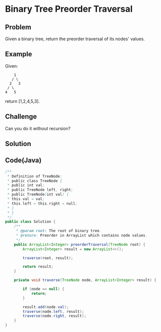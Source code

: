 Binary Tree Preorder Traversal
===


Problem
-------

Given a binary tree, return the preorder traversal of its nodes' values.

Example
-------

Given:
    
        1
       / \
      2   3
     / \
    4   5

return [1,2,4,5,3].


Challenge
---------

Can you do it without recursion?

Solution
--------



Code(Java)
----------

```java
/**
 * Definition of TreeNode:
 * public class TreeNode {
 * public int val;
 * public TreeNode left, right;
 * public TreeNode(int val) {
 * this.val = val;
 * this.left = this.right = null;
 * }
 * }
 */
public class Solution {
    /**
     * @param root: The root of binary tree.
     * @return: Preorder in ArrayList which contains node values.
     */
    public ArrayList<Integer> preorderTraversal(TreeNode root) {
        ArrayList<Integer> result = new ArrayList<>();

        traverse(root, result);

        return result;
    }

    private void traverse(TreeNode node, ArrayList<Integer> result) {

        if (node == null) {
            return;
        }

        result.add(node.val);
        traverse(node.left, result);
        traverse(node.right, result);
    }
}

```